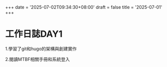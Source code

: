 +++
date = '2025-07-02T09:34:30+08:00'
draft = false
title = '2025-07-01'
+++
# 工作日誌DAY1
<!--more-->

1.學習了git和hugo的架構與創建實作

2.閱讀MTBF相關手冊和系統登入